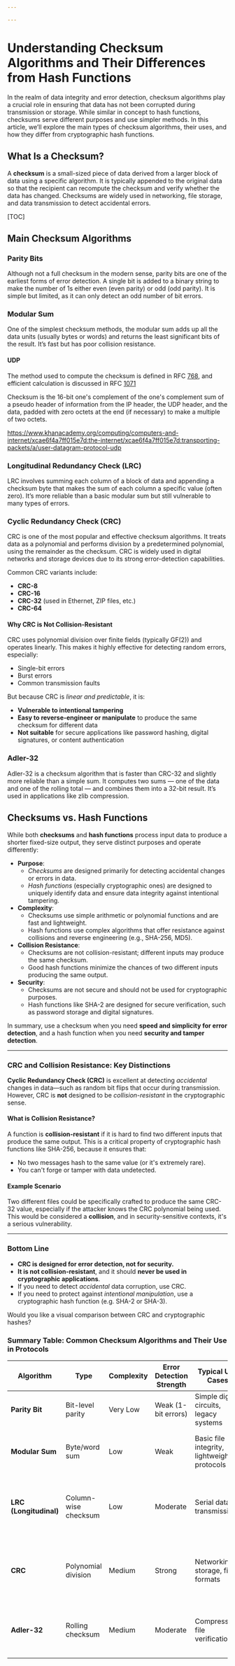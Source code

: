 ```yaml
---

---
```


# Understanding Checksum Algorithms and Their Differences from Hash Functions

In the realm of data integrity and error detection, checksum algorithms play a crucial role in ensuring that data has not been corrupted during transmission or storage. While similar in concept to hash functions, checksums serve different purposes and use simpler methods. In this article, we’ll explore the main types of checksum algorithms, their uses, and how they differ from cryptographic hash functions.



## What Is a Checksum?

A **checksum** is a small-sized piece of data derived from a larger block of data using a specific algorithm. It is typically appended to the original data so that the recipient can recompute the checksum and verify whether the data has changed. Checksums are widely used in networking, file storage, and data transmission to detect accidental errors.

[TOC]



## Main Checksum Algorithms

### Parity Bits

Although not a full checksum in the modern sense, parity bits are one of the earliest forms of error detection. A single bit is added to a binary string to make the number of 1s either even (even parity) or odd (odd parity). It is simple but limited, as it can only detect an odd number of bit errors.

### Modular Sum

One of the simplest checksum methods, the modular sum adds up all the data units (usually bytes or words) and returns the least significant bits of the result. It’s fast but has poor collision resistance.

#### UDP

The method used to compute the checksum is defined in RFC [768](https://www.rfc-editor.org/rfc/rfc768), and efficient calculation is discussed in RFC [1071](https://www.rfc-editor.org/rfc/rfc1071)

Checksum is the 16-bit one's complement of the one's complement sum of a pseudo header of information from the IP header, the UDP header, and the
data,  padded  with zero octets  at the end (if  necessary)  to  make  a multiple of two octets.

https://www.khanacademy.org/computing/computers-and-internet/xcae6f4a7ff015e7d:the-internet/xcae6f4a7ff015e7d:transporting-packets/a/user-datagram-protocol-udp

### Longitudinal Redundancy Check (LRC)

LRC involves summing each column of a block of data and appending a checksum byte that makes the sum of each column a specific value (often zero). It’s more reliable than a basic modular sum but still vulnerable to many types of errors.

### Cyclic Redundancy Check (CRC)

CRC is one of the most popular and effective checksum algorithms. It treats data as a polynomial and performs division by a predetermined polynomial, using the remainder as the checksum. CRC is widely used in digital networks and storage devices due to its strong error-detection capabilities.

Common CRC variants include:

- **CRC-8**
- **CRC-16**
- **CRC-32** (used in Ethernet, ZIP files, etc.)
- **CRC-64**

#### Why CRC is Not Collision-Resistant

CRC uses polynomial division over finite fields (typically GF(2)) and operates linearly. This makes it highly effective for detecting random errors, especially:

- Single-bit errors
- Burst errors
- Common transmission faults

But because CRC is *linear and predictable*, it is:

- **Vulnerable to intentional tampering**
- **Easy to reverse-engineer or manipulate** to produce the same checksum for different data
- **Not suitable** for secure applications like password hashing, digital signatures, or content authentication

#### 

### Adler-32

Adler-32 is a checksum algorithm that is faster than CRC-32 and slightly more reliable than a simple sum. It computes two sums — one of the data and one of the rolling total — and combines them into a 32-bit result. It’s used in applications like zlib compression.

## Checksums vs. Hash Functions

While both **checksums** and **hash functions** process input data to produce a shorter fixed-size output, they serve distinct purposes and operate differently:

- **Purpose**:
  - *Checksums* are designed primarily for detecting accidental changes or errors in data.
  - *Hash functions* (especially cryptographic ones) are designed to uniquely identify data and ensure data integrity against intentional tampering.
- **Complexity**:
  - Checksums use simple arithmetic or polynomial functions and are fast and lightweight.
  - Hash functions use complex algorithms that offer resistance against collisions and reverse engineering (e.g., SHA-256, MD5).
- **Collision Resistance**:
  - Checksums are not collision-resistant; different inputs may produce the same checksum.
  - Good hash functions minimize the chances of two different inputs producing the same output.
- **Security**:
  - Checksums are not secure and should not be used for cryptographic purposes.
  - Hash functions like SHA-2 are designed for secure verification, such as password storage and digital signatures.

In summary, use a checksum when you need **speed and simplicity for error detection**, and a hash function when you need **security and tamper detection**.

------

### CRC and Collision Resistance: Key Distinctions

**Cyclic Redundancy Check (CRC)** is excellent at detecting *accidental* changes in data—such as random bit flips that occur during transmission. However, CRC is **not** designed to be *collision-resistant* in the cryptographic sense.

#### What is Collision Resistance?

A function is **collision-resistant** if it is hard to find two different inputs that produce the same output. This is a critical property of cryptographic hash functions like SHA-256, because it ensures that:

- No two messages hash to the same value (or it's extremely rare).
- You can't forge or tamper with data undetected.

#### Example Scenario

Two different files could be specifically crafted to produce the same CRC-32 value, especially if the attacker knows the CRC polynomial being used. This would be considered a **collision**, and in security-sensitive contexts, it's a serious vulnerability.

------

### Bottom Line

- **CRC is designed for error detection, not for security.**
- **It is not collision-resistant**, and it should **never be used in cryptographic applications**.
- If you need to detect *accidental* data corruption, use CRC.
- If you need to protect against *intentional manipulation*, use a cryptographic hash function (e.g. SHA-2 or SHA-3).

Would you like a visual comparison between CRC and cryptographic hashes?

### **Summary Table: Common Checksum Algorithms and Their Use in Protocols**

| **Algorithm**          | **Type**             | **Complexity** | **Error Detection Strength** | **Typical Use Cases**                       | **Used In Protocols / Systems**                           |
| ---------------------- | -------------------- | -------------- | ---------------------------- | ------------------------------------------- | --------------------------------------------------------- |
| **Parity Bit**         | Bit-level parity     | Very Low       | Weak (1-bit errors)          | Simple digital circuits, legacy systems     | RS-232 (serial), early RAM systems                        |
| **Modular Sum**        | Byte/word sum        | Low            | Weak                         | Basic file integrity, lightweight protocols | UDP checksum (simplified), embedded devices               |
| **LRC (Longitudinal)** | Column-wise checksum | Low            | Moderate                     | Serial data transmissions                   | ISO 11519-3, Modbus ASCII, legacy serial protocols        |
| **CRC**                | Polynomial division  | Medium         | Strong                       | Networking, storage, file formats           | **IEEE 802.11 (Wi-Fi)**, Ethernet (CRC-32), PPP, USB, ZIP |
| **Adler-32**           | Rolling checksum     | Medium         | Moderate                     | Compression, file verification              | zlib (used in PNG, DEFLATE), some backup tools            |